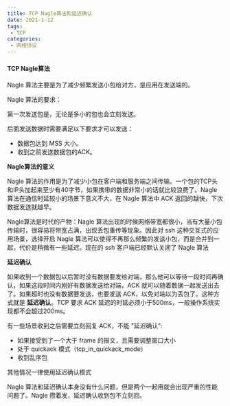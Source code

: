 ```yaml
---
title: TCP Nagle算法和延迟确认
date: 2021-1-12
tags:
 - TCP
categories:
 - 网络协议
---
```


#### TCP Nagle算法

Nagle 算法主要是为了减少频繁发送小包给对方，是应用在发送端的。

Nagle 算法的要求：

第一次发送包是，无论是多小的包也会立刻发送。

后面发送数据时需要满足以下要求才可以发送：

- 数据包达到 MSS 大小。
- 收到之前发送数据包的ACK。

**Nagle算法的意义**

Nagle 算法的作用是为了减少小包在客户端和服务端之间传输。一个包的TCP头和IP头加起来至少有40字节，如果携带的数据非常小的话就比较浪费了。Nagle 算法在通信时延较小的场景下意义不大，在 Nagle 算法中 ACK 返回的越快，下次数据发送就越早。

Nagle算法是时代的产物：Nagle 算法出现的时候网络带宽都很小，当有大量小包传输时，很容易将带宽占满，出现丢包重传等现象。因此对 ssh 这种交互式的应用场景，选择开启 Nagle 算法可以使得不再那么频繁的发送小包，而是合并到一起，代价是稍微有一些延迟。现在的 ssh 客户端已经默认关闭了 Nagle 算法

**延迟确认**

如果收到一个数据包以后暂时没有数据要发给对端，那么他可以等待一段时间再确认，如果这段时间内刚好有数据发送给对端，ACK 就可以随着数据一起发送出去了。如果超时也没有数据要发送，也要发送 ACK，以免对端以为丢包了。这种方式就是 **延迟确认**。TCP 要求 ACK 延迟的时延必须小于500ms，一般操作系统实现都不会超过200ms。

有一些场景收到之后需要立刻回复 ACK，不能 "延迟确认":

- 如果接受到了一个大于 frame 的报文，且需要调整窗口大小
- 处于 quickack 模式（tcp_in_quickack_mode）
- 收到乱序包

其他情况一律使用延迟确认模式

Nagle 算法和延迟确认本身没有什么问题，但是两个一起用就会出现严重的性能问题了。Nagle 攒着发，延迟确认收到包不立刻回。